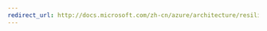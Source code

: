 ```yaml
---
redirect_url: http://docs.microsoft.com/zh-cn/azure/architecture/resiliency/recovery-local-failures
---
```

